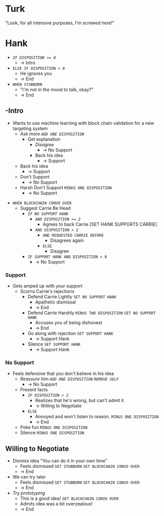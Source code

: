 # Turk

"Look, for all intensive purposes, I'm screwed here!"

# Hank

- _`IF DISPOSITION >= 0`_
  * -> Intro
- `ELSE IF DISPOSITION < 0`
  * He ignores you
  * -> End
- `WHEN STUBBORN`
  * "I'm not in the mood to talk, okay?"
  * -> End

## -Intro
* Wants to use machine learning with block chain validation for a new
  targeting system
  * _Ask more `ADD ONE DISPOSITION`_
    * Get explanation
      * _Disagree_
        * -> No Support
      * Back his idea
        * -> Support
  * Back his idea
    * -> Support
  * Don't Support
    * -> No Support
  * Harsh Don't Support `MINUS ONE DISPOSITION`
    * -> No Support
- `WHEN BLOCKCHAIN CONVO OVER`
  * Suggest Carrie Be Head
    - _`IF NO SUPPORT HANK`_
      * _`AND DISPOSITION >= 2`_
        * Agrees to back Carrie [SET HANK SUPPORTS CARRIE]
      * `AND DISPOSITION < 2`
        * `AND REQUESTED CARRIE BEFORE`
          * Disagrees again
        * `ELSE`
          * Disagree
    - `IF SUPPORT HANK AND DISPOSITION > 0`
      * -> No Support

### Support
* Gets amped up with your support
  * Scorns Carrie's rejections
    * Defend Carrie Lightly `SET NO SUPPORT HANK`
      * Apathetic dismissal
      * -> End
    * Defend Carrie Harshly `MINUS TWO DISPOSITION` `SET NO SUPPORT HANK`
      * Accuses you of being dishonest
      * -> End
    * Go along with rejection `SET SUPPORT HANK`
      * -> Support Hank
    * Silence `SET SUPPORT HANK`
      * -> Support Hank

### No Support
* Feels defensive that you don't believe in his idea
  * _Reassure him `ADD ONE DISPOSITION` `REMOVE SELF`_
    * -> No Support
  * Present facts
    - _`IF DISPOSITION > 2`_
      * Realizes that he's wrong, but can't admit it
      * -> Willing to Negotiate
    - `ELSE`
      * Annoyed and won't listen to reason. `MINUS ONE DISPOSITION`
      * -> End
  * Poke fun `MINUS ONE DISPOSITION`
  * Silence `MINUS ONE DISPOSITION`

## Willing to Negotiate
* Dismiss idea "You can do it in your own time"
  * Feels dismissed `SET STUBBORN` `SET BLOCKCHAIN CONVO OVER`
  * -> End
* We can try later
  * Feels dismissed `SET STUBBORN` `SET BLOCKCHAIN CONVO OVER`
  * -> End
* _Try prototyping_
  * This is a good idea! `SET BLOCKCHAIN CONVO OVER`
  * Admits idea was a bit overzealous!
  * -> End
